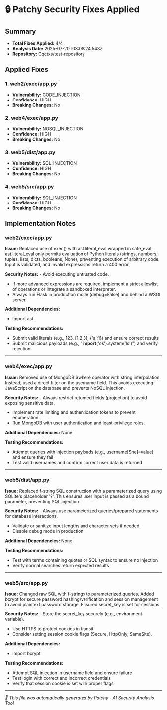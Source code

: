 # 🔒 Patchy Security Fixes Applied

## Summary
- **Total Fixes Applied:** 4/4
- **Analysis Date:** 2025-07-20T03:08:24.543Z
- **Repository:** Cqctxs/test-repository

## Applied Fixes

### 1. web2/exec/app.py
- **Vulnerability:** CODE_INJECTION
- **Confidence:** HIGH
- **Breaking Changes:** No

### 2. web4/exec/app.py
- **Vulnerability:** NOSQL_INJECTION
- **Confidence:** HIGH
- **Breaking Changes:** No

### 3. web5/dist/app.py
- **Vulnerability:** SQL_INJECTION
- **Confidence:** HIGH
- **Breaking Changes:** No

### 4. web5/src/app.py
- **Vulnerability:** SQL_INJECTION
- **Confidence:** HIGH
- **Breaking Changes:** No


## Implementation Notes

### web2/exec/app.py
**Issue:** Replaced use of exec() with ast.literal_eval wrapped in safe_eval. ast.literal_eval only permits evaluation of Python literals (strings, numbers, tuples, lists, dicts, booleans, None), preventing execution of arbitrary code. Input is validated, and invalid expressions return a 400 error.

**Security Notes:** - Avoid executing untrusted code.  
- If more advanced expressions are required, implement a strict allowlist of operations or integrate a sandboxed interpreter.  
- Always run Flask in production mode (debug=False) and behind a WSGI server.

**Additional Dependencies:**
- import ast

**Testing Recommendations:**
- Submit valid literals (e.g., 123, [1,2,3], {'a':1}) and ensure correct results
- Submit malicious payloads (e.g., "__import__('os').system('ls')") and verify rejection

---

### web4/exec/app.py
**Issue:** Removed use of MongoDB $where operator with string interpolation. Instead, used a direct filter on the username field. This avoids executing JavaScript on the database and prevents NoSQL injection.

**Security Notes:** - Always restrict returned fields (projection) to avoid exposing sensitive data.  
- Implement rate limiting and authentication tokens to prevent enumeration.  
- Run MongoDB with user authentication and least-privilege roles.

**Additional Dependencies:**
None

**Testing Recommendations:**
- Attempt queries with injection payloads (e.g., username[$ne]=value) and ensure they fail
- Test valid usernames and confirm correct user data is returned

---

### web5/dist/app.py
**Issue:** Replaced f-string SQL construction with a parameterized query using SQLite's placeholder '?'. This ensures user input is passed as a bound parameter, preventing SQL injection.

**Security Notes:** - Always use parameterized queries/prepared statements for database interactions.  
- Validate or sanitize input lengths and character sets if needed.  
- Disable debug mode in production.

**Additional Dependencies:**
None

**Testing Recommendations:**
- Test with terms containing quotes or SQL syntax to ensure no injection
- Verify normal searches return expected results

---

### web5/src/app.py
**Issue:** Changed raw SQL with f-strings to parameterized queries. Added bcrypt for secure password hashing/verification and session management to avoid plaintext password storage. Ensured secret_key is set for sessions.

**Security Notes:** - Store the secret_key securely (e.g., environment variable).  
- Use HTTPS to protect cookies in transit.  
- Consider setting session cookie flags (Secure, HttpOnly, SameSite).

**Additional Dependencies:**
- import bcrypt

**Testing Recommendations:**
- Attempt SQL injection in username field and ensure failure
- Test login with correct and incorrect credentials
- Verify that session cookie is set with proper flags

---


*🤖 This file was automatically generated by Patchy - AI Security Analysis Tool*
